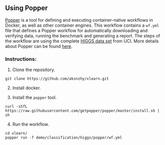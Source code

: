 ## Using Popper

[Popper](https://github.com/systemslab/popper) is a tool for defining and executing container-native workflows in Docker, as well as other container engines. This workflow contains a `wf.yml` file that defines a Popper workflow for automatically downloading and verifying data, running the benchmark and generating a report. The steps of the workflow are using the complete [HIGGS data set](https://archive.ics.uci.edu/ml/datasets/HIGGS) from UCI. More details about Popper can be found [here](https://popper.readthedocs.io/).


### Instructions:

1. Clone the repository.
```
git clone https://github.com/aksnzhy/xlearn.git
```

2. Install docker.

3. Install the `popper` tool.
```
curl -sSfL https://raw.githubusercontent.com/getpopper/popper/master/install.sh | sh
```
4. Run the workflow.
```
cd xlearn/
popper run -f demo/classification/higgs/popper/wf.yml
```
